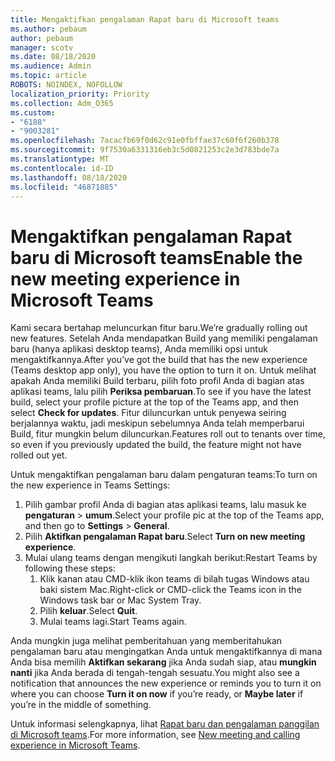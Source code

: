 ```yaml
---
title: Mengaktifkan pengalaman Rapat baru di Microsoft teams
ms.author: pebaum
author: pebaum
manager: scotv
ms.date: 08/18/2020
ms.audience: Admin
ms.topic: article
ROBOTS: NOINDEX, NOFOLLOW
localization_priority: Priority
ms.collection: Adm_O365
ms.custom:
- "6188"
- "9003281"
ms.openlocfilehash: 7acacfb69f0d62c91e0fbffae37c60f6f260b378
ms.sourcegitcommit: 9f7530a6331316eb3c5d0821253c2e3d783bde7a
ms.translationtype: MT
ms.contentlocale: id-ID
ms.lasthandoff: 08/18/2020
ms.locfileid: "46871885"
---
```

# <a name="enable-the-new-meeting-experience-in-microsoft-teams"></a><span data-ttu-id="1c99e-102">Mengaktifkan pengalaman Rapat baru di Microsoft teams</span><span class="sxs-lookup"><span data-stu-id="1c99e-102">Enable the new meeting experience in Microsoft Teams</span></span>

<span data-ttu-id="1c99e-103">Kami secara bertahap meluncurkan fitur baru.</span><span class="sxs-lookup"><span data-stu-id="1c99e-103">We’re gradually rolling out new features.</span></span> <span data-ttu-id="1c99e-104">Setelah Anda mendapatkan Build yang memiliki pengalaman baru (hanya aplikasi desktop teams), Anda memiliki opsi untuk mengaktifkannya.</span><span class="sxs-lookup"><span data-stu-id="1c99e-104">After you’ve got the build that has the new experience (Teams desktop app only), you have the option to turn it on.</span></span> <span data-ttu-id="1c99e-105">Untuk melihat apakah Anda memiliki Build terbaru, pilih foto profil Anda di bagian atas aplikasi teams, lalu pilih  **Periksa pembaruan**.</span><span class="sxs-lookup"><span data-stu-id="1c99e-105">To see if you have the latest build, select your profile picture at the top of the Teams app, and then select  **Check for updates**.</span></span> <span data-ttu-id="1c99e-106">Fitur diluncurkan untuk penyewa seiring berjalannya waktu, jadi meskipun sebelumnya Anda telah memperbarui Build, fitur mungkin belum diluncurkan.</span><span class="sxs-lookup"><span data-stu-id="1c99e-106">Features roll out to tenants over time, so even if you previously updated the build, the feature might not have rolled out yet.</span></span>  

<span data-ttu-id="1c99e-107">Untuk mengaktifkan pengalaman baru dalam pengaturan teams:</span><span class="sxs-lookup"><span data-stu-id="1c99e-107">To turn on the new experience in Teams Settings:</span></span>

1. <span data-ttu-id="1c99e-108">Pilih gambar profil Anda di bagian atas aplikasi teams, lalu masuk ke **pengaturan**  >   **umum**.</span><span class="sxs-lookup"><span data-stu-id="1c99e-108">Select your profile pic at the top of the Teams app, and then go to **Settings** >  **General**.</span></span> 
2. <span data-ttu-id="1c99e-109">Pilih **Aktifkan pengalaman Rapat baru**.</span><span class="sxs-lookup"><span data-stu-id="1c99e-109">Select **Turn on new meeting experience**.</span></span>
3. <span data-ttu-id="1c99e-110">Mulai ulang teams dengan mengikuti langkah berikut:</span><span class="sxs-lookup"><span data-stu-id="1c99e-110">Restart Teams by following these steps:</span></span>
    1. <span data-ttu-id="1c99e-111">Klik kanan atau CMD-klik ikon teams di bilah tugas Windows atau baki sistem Mac.</span><span class="sxs-lookup"><span data-stu-id="1c99e-111">Right-click or CMD-click the Teams icon in the Windows task bar or Mac System Tray.</span></span>
    2. <span data-ttu-id="1c99e-112">Pilih **keluar**.</span><span class="sxs-lookup"><span data-stu-id="1c99e-112">Select **Quit**.</span></span>
    3. <span data-ttu-id="1c99e-113">Mulai teams lagi.</span><span class="sxs-lookup"><span data-stu-id="1c99e-113">Start Teams again.</span></span>

<span data-ttu-id="1c99e-114">Anda mungkin juga melihat pemberitahuan yang memberitahukan pengalaman baru atau mengingatkan Anda untuk mengaktifkannya di mana Anda bisa memilih  **Aktifkan sekarang**  jika Anda sudah siap, atau  **mungkin nanti** jika Anda berada di tengah-tengah sesuatu.</span><span class="sxs-lookup"><span data-stu-id="1c99e-114">You might also see a notification that announces the new experience or reminds you to turn it on where you can choose  **Turn it on now**  if you’re ready, or  **Maybe later** if you’re in the middle of something.</span></span>  

<span data-ttu-id="1c99e-115">Untuk informasi selengkapnya, lihat [Rapat baru dan pengalaman panggilan di Microsoft teams](https://techcommunity.microsoft.com/t5/microsoft-teams-blog/new-meeting-and-calling-experience-in-microsoft-teams/ba-p/1537581).</span><span class="sxs-lookup"><span data-stu-id="1c99e-115">For more information, see [New meeting and calling experience in Microsoft Teams](https://techcommunity.microsoft.com/t5/microsoft-teams-blog/new-meeting-and-calling-experience-in-microsoft-teams/ba-p/1537581).</span></span>